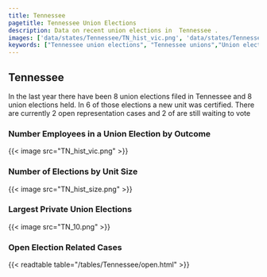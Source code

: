```yaml
---
title: Tennessee
pagetitle: Tennessee Union Elections
description: Data on recent union elections in  Tennessee .
images: ['data/states/Tennessee/TN_hist_vic.png', 'data/states/Tennessee/TN_hist_size.png', 'data/states/Tennessee/TN_10.png']
keywords: ["Tennessee union elections", "Tennessee unions","Union elections"]
---
```

##  Tennessee

In the last year there have been 8 union elections filed in Tennessee and 8 union elections held. In 6 of those elections a new unit was certified. There are currently 2 open representation cases and 2 of are still waiting to vote

### Number Employees in a Union Election by Outcome
{{< image src="TN_hist_vic.png" >}}

### Number of Elections by Unit Size
{{< image src="TN_hist_size.png" >}}

### Largest Private Union Elections
{{< image src="TN_10.png" >}}

### Open Election Related Cases
{{< readtable table="/tables/Tennessee/open.html" >}}

